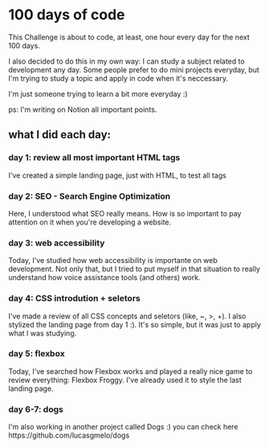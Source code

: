 # 100 days of code

<p>This Challenge is about to code, at least, one hour every day for the next 100 days.</p>
<p>I also decided to do this in my own way: I can study a subject related to development any day. Some people prefer to do mini projects everyday, but I'm trying to study a topic and apply in code when it's neccessary.</p>
<p>I'm just someone trying to learn a bit more everyday :)</p>
<p> ps: I'm writing on Notion all important points.</p>

## what I did each day: 

<h3> day 1: review all most important HTML tags </h3>
<p>I've created a simple landing page, just with HTML, to test all tags</p>

<h3> day 2: SEO - Search Engine Optimization </h3>
<p>Here, I understood what SEO really means. How is so important to pay attention on it when you're developing a website. </p>

<h3> day 3: web accessibility </h3>
<p>Today, I've studied how web accessibility is importante on web development. Not only that, but I tried to put myself in that situation to really understand how voice assistance tools (and others) work.</p>

<h3> day 4: CSS introdution + seletors </h3>
<p>I've made a review of all CSS concepts and seletors (like, ~, >, +). I also stylized the landing page from day 1 :). It's so simple, but it was just to apply what I was studying. </p>

<h3> day 5: flexbox </h3>
<p>Today, I've searched how Flexbox works and played a really nice game to review everything: Flexbox Froggy. I've already used it to style the last landing page.</p>

<h3> day 6-7: dogs </h3>
<p>I'm also working in another project called Dogs :) you can check here https://github.com/lucasgmelo/dogs </p>
